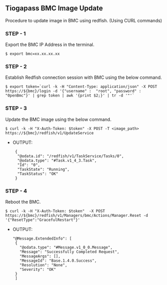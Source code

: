 ## Tiogapass BMC Image Update
Procedure to update image in BMC using redfish.
(Using CURL commands)

### STEP - 1
Export the BMC IP Address in the terminal.
```
$ export bmc=xx.xx.xx.xx
```
### STEP - 2
Establish Redfish connection session with BMC using the below command.
```
$ export token=`curl -k -H "Content-Type: application/json" -X POST https://${bmc}/login -d '{"username" :  "root", "password" :  "0penBmc"}' | grep token | awk '{print $2;}' | tr -d '"'`
```
### STEP - 3
Update the BMC image using the below command.
```
$ curl -k -H "X-Auth-Token: $token" -X POST -T <image_path> https://${bmc}/redfish/v1/UpdateService
```
   - OUTPUT:
      ```
       {
        "@odata.id": "/redfish/v1/TaskService/Tasks/0",
        "@odata.type": "#Task.v1_4_3.Task",
        "Id": "0",
        "TaskState": "Running",
        "TaskStatus": "OK"
       }  
      ```
### STEP - 4
Reboot the BMC.
```
$ curl -k -H "X-Auth-Token: $token"  -X POST https://${bmc}/redfish/v1/Managers/bmc/Actions/Manager.Reset -d '{"ResetType":"GracefulRestart"}'
```
   - OUTPUT:
      ```
      "@Message.ExtendedInfo": [
       {
         "@odata.type": "#Message.v1_0_0.Message",
         "Message": "Successfully Completed Request",
         "MessageArgs": [],
         "MessageId": "Base.1.4.0.Success",
         "Resolution": "None",
         "Severity": "OK"
       }
       ]
       ```
